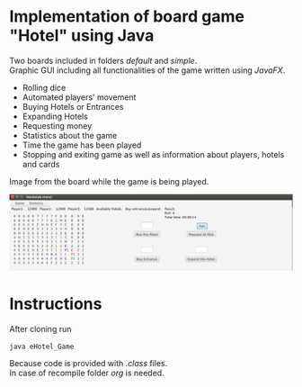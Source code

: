 # Implementation of board game "Hotel" using Java
Two boards included in folders *default* and *simple*.  
Graphic GUI including all functionalities of the game written using *JavaFX*.   
- Rolling dice  
- Automated players' movement  
- Buying Hotels or Entrances  
- Expanding Hotels  
- Requesting money  
- Statistics about the game  
- Time the game has been played  
- Stopping and exiting game as well as information about players, hotels and cards  

Image from the board while the game is being played.  
   
![screenshot](img1.png)  

# Instructions
After cloning run  
```
java eHotel_Game
```

Because code is provided with *.class* files.  
In case of recompile folder *org* is needed.
